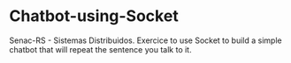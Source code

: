 # Chatbot-using-Socket
Senac-RS - Sistemas Distribuidos. Exercice to use Socket to build a simple chatbot that will repeat the sentence you talk to it. 
